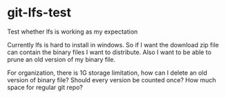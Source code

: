 # git-lfs-test
Test whether lfs is working as my expectation

Currently lfs is hard to install in windows. So if I want the download zip file can contain the binary files I want to distribute. Also I want to be able to prune an old version of my binary file.

For organization, there is 1G storage limitation, how can I delete an old version of binary file? Should every version be counted once? How much space for regular git repo?
